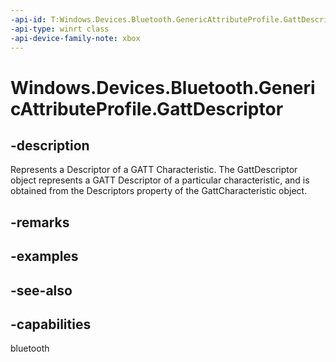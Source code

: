 ```yaml
---
-api-id: T:Windows.Devices.Bluetooth.GenericAttributeProfile.GattDescriptor
-api-type: winrt class
-api-device-family-note: xbox
---
```


<!-- Class syntax.
public class GattDescriptor : Windows.Devices.Bluetooth.GenericAttributeProfile.IGattDescriptor, Windows.Devices.Bluetooth.GenericAttributeProfile.IGattDescriptor2
-->

# Windows.Devices.Bluetooth.GenericAttributeProfile.GattDescriptor

## -description
Represents a Descriptor of a GATT Characteristic. The GattDescriptor object represents a GATT Descriptor of a particular characteristic, and is obtained from the Descriptors property of the GattCharacteristic object.

## -remarks

## -examples

## -see-also

## -capabilities
bluetooth
